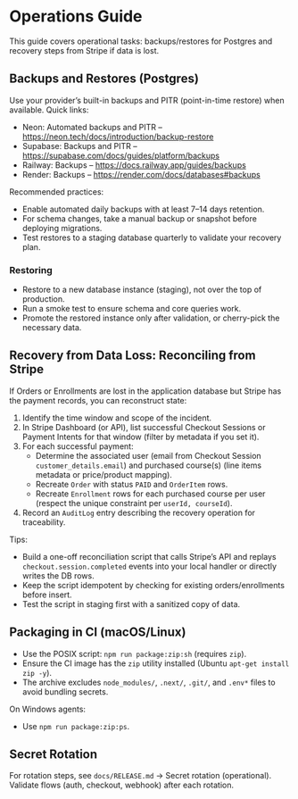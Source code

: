 # Operations Guide

This guide covers operational tasks: backups/restores for Postgres and recovery steps from Stripe if data is lost.

## Backups and Restores (Postgres)

Use your provider’s built-in backups and PITR (point-in-time restore) when available. Quick links:

- Neon: Automated backups and PITR – https://neon.tech/docs/introduction/backup-restore
- Supabase: Backups and PITR – https://supabase.com/docs/guides/platform/backups
- Railway: Backups – https://docs.railway.app/guides/backups
- Render: Backups – https://render.com/docs/databases#backups

Recommended practices:
- Enable automated daily backups with at least 7–14 days retention.
- For schema changes, take a manual backup or snapshot before deploying migrations.
- Test restores to a staging database quarterly to validate your recovery plan.

### Restoring
- Restore to a new database instance (staging), not over the top of production.
- Run a smoke test to ensure schema and core queries work.
- Promote the restored instance only after validation, or cherry-pick the necessary data.

## Recovery from Data Loss: Reconciling from Stripe

If Orders or Enrollments are lost in the application database but Stripe has the payment records, you can reconstruct state:

1. Identify the time window and scope of the incident.
2. In Stripe Dashboard (or API), list successful Checkout Sessions or Payment Intents for that window (filter by metadata if you set it).
3. For each successful payment:
   - Determine the associated user (email from Checkout Session `customer_details.email`) and purchased course(s) (line items metadata or price/product mapping).
   - Recreate `Order` with status `PAID` and `OrderItem` rows.
   - Recreate `Enrollment` rows for each purchased course per user (respect the unique constraint per `userId, courseId`).
4. Record an `AuditLog` entry describing the recovery operation for traceability.

Tips:
- Build a one-off reconciliation script that calls Stripe’s API and replays `checkout.session.completed` events into your local handler or directly writes the DB rows.
- Keep the script idempotent by checking for existing orders/enrollments before insert.
- Test the script in staging first with a sanitized copy of data.

## Packaging in CI (macOS/Linux)

- Use the POSIX script: `npm run package:zip:sh` (requires `zip`).
- Ensure the CI image has the `zip` utility installed (Ubuntu `apt-get install zip -y`).
- The archive excludes `node_modules/`, `.next/`, `.git/`, and `.env*` files to avoid bundling secrets.

On Windows agents:
- Use `npm run package:zip:ps`.

## Secret Rotation

For rotation steps, see `docs/RELEASE.md` → Secret rotation (operational). Validate flows (auth, checkout, webhook) after each rotation.
